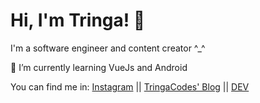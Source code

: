 # Hi, I'm Tringa! 👋

<!--![Cover image](https://github.com/tringakrasniqi/tringakrasniqi/blob/master/GITHUB%20README.png) -->

I'm a software engineer and content creator ^_^ 

 🌱 I’m currently learning VueJs and Android  

You can find me in:
[Instagram](https://www.instagram.com/tringacodes/?hl=en) || 
[TringaCodes' Blog](https://tringacodes.com) ||
[DEV](https://dev.to/tringakrasniqi)


<!--
**tringakrasniqi/tringakrasniqi** is a ✨ _special_ ✨ repository because its `README.md` (this file) appears on your GitHub profile.

Here are some ideas to get you started:

- 🔭 I’m currently working on ...
- 🌱 I’m currently learning ...
- 👯 I’m looking to collaborate on ...
- 🤔 I’m looking for help with ...
- 💬 Ask me about ...
- 📫 How to reach me: ...
- 😄 Pronouns: ...
- ⚡ Fun fact: ...
-->
